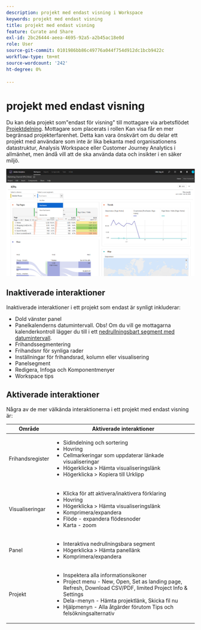 ```yaml
---
description: projekt med endast visning i Workspace
keywords: projekt med endast visning
title: projekt med endast visning
feature: Curate and Share
exl-id: 2bc26444-aeea-4695-92a5-a2b45ac18e0d
role: User
source-git-commit: 0101986bb86c49776a044f754d912dc1bcb9422c
workflow-type: tm+mt
source-wordcount: '242'
ht-degree: 0%

---
```


# projekt med endast visning

Du kan dela projekt som&quot;endast för visning&quot; till mottagare via arbetsflödet [Projektdelning](/help/analysis-workspace/curate-share/share-projects.md). Mottagare som placerats i rollen Kan visa får en mer begränsad projekterfarenhet. Detta kan vara önskvärt om du delar ett projekt med användare som inte är lika bekanta med organisationens datastruktur, Analysis Workspace eller Customer Journey Analytics i allmänhet, men ändå vill att de ska använda data och insikter i en säker miljö.

![Ett projekt som endast är delat för visning.](assets/view-only-project.png)

## Inaktiverade interaktioner

Inaktiverade interaktioner i ett projekt som endast är synligt inkluderar:

* Dold vänster panel
* Panelkalenderns datumintervall. Obs! Om du vill ge mottagarna kalenderkontroll lägger du till i ett [nedrullningsbart segment med datumintervall](https://experienceleague.adobe.com/docs/analytics-learn/tutorials/analysis-workspace/using-panels/using-drop-down-filters.html?lang=sv-SE).
* Frihandssegmentering
* Frihandsnr för synliga rader
* Inställningar för frihandsrad, kolumn eller visualisering
* Panelsegment
* Redigera, Infoga och Komponentmenyer
* Workspace tips

## Aktiverade interaktioner

Några av de mer välkända interaktionerna i ett projekt med endast visning är:

| Område | Aktiverade interaktioner |
| --- | --- |
| Frihandsregister | <ul><li>Sidindelning och sortering</li><li>Hovring</li><li>Cellmarkeringar som uppdaterar länkade visualiseringar</li><li>Högerklicka > Hämta visualiseringslänk</li><li>Högerklicka > Kopiera till Urklipp</li></ul> |
| Visualiseringar | <ul><li>Klicka för att aktivera/inaktivera förklaring</li><li>Hovring</li><li>Högerklicka > Hämta visualiseringslänk</li><li>Komprimera/expandera</li><li>Flöde - expandera flödesnoder</li><li>Karta - zoom</li></ul> |
| Panel | <ul><li>Interaktiva nedrullningsbara segment</li><li>Högerklicka > Hämta panellänk</li><li>Komprimera/expandera</li></ul> |
| Projekt | <ul><li>Inspektera alla informationsikoner</li><li>Project menu - New, Open, Set as landing page, Refresh, Download CSV/PDF, limited Project Info &amp; Settings</li><li>Dela-menyn - Hämta projektlänk, Skicka fil nu</li><li>Hjälpmenyn - Alla åtgärder förutom Tips och felsökningsalternativ</li></ul> |
